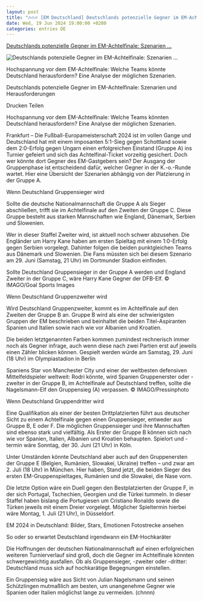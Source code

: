 ```yaml
---
layout: post
title: "🔥🔥🔥 [EM Deutschland] Deutschlands potenzielle Gegner im EM-Achtelfinale: Szenarien ..."
date: Wed, 19 Jun 2024 19:00:00 +0200
categories: entries DE
---
```

[Deutschlands potenzielle Gegner im EM-Achtelfinale: Szenarien ...](https://www.fr.de/sport/fussball/szenarien-herausforderungen-deutschland-gegner-em-achtelfinale-zr-93140156.html)

![Deutschlands potenzielle Gegner im EM-Achtelfinale: Szenarien ...](https://www.fr.de/assets/images/34/871/34871083-harry-kane-und-rodri-Xn8fyvW6Qfe.jpg)

Hochspannung vor dem EM-Achtelfinale: Welche Teams könnte Deutschland herausfordern? Eine Analyse der möglichen Szenarien.

Deutschlands potenzielle Gegner im EM-Achtelfinale: Szenarien und Herausforderungen

Drucken Teilen

Hochspannung vor dem EM-Achtelfinale: Welche Teams könnten Deutschland herausfordern? Eine Analyse der möglichen Szenarien.

Frankfurt – Die Fußball-Europameisterschaft 2024 ist im vollen Gange und Deutschland hat mit einem imposanten 5:1-Sieg gegen Schottland sowie dem 2:0-Erfolg gegen Ungarn einen erfolgreichen Einstand (Gruppe A) ins Turnier gefeiert und sich das Achtelfinal-Ticket vorzeitig gesichert. Doch wer könnte dort Gegner des EM-Gastgebers sein? Der Ausgang der Gruppenphase ist entscheidend dafür, welcher Gegner in der K.-o.-Runde wartet. Hier eine Übersicht der Szenarien abhängig von der Platzierung in der Gruppe A.

Wenn Deutschland Gruppensieger wird

Sollte die deutsche Nationalmannschaft die Gruppe A als Sieger abschließen, trifft sie im Achtelfinale auf den Zweiten der Gruppe C. Diese Gruppe besteht aus starken Mannschaften wie England, Dänemark, Serbien und Slowenien.

Wer in dieser Staffel Zweiter wird, ist aktuell noch schwer abzusehen. Die Engländer um Harry Kane haben am ersten Spieltag mit einem 1:0-Erfolg gegen Serbien vorgelegt. Dahinter folgen die beiden punktgleichen Teams aus Dänemark und Slowenien. Die Fans müssten sich bei diesem Szenario am 29. Juni (Samstag, 21 Uhr) im Dortmunder Stadion einfinden.

Sollte Deutschland Gruppensieger in der Gruppe A werden und England Zweiter in der Gruppe C, wäre Harry Kane Gegner der DFB-Elf. © IMAGO/Goal Sports Images

Wenn Deutschland Gruppenzweiter wird

Wird Deutschland Gruppenzweiter, kommt es im Achtelfinale auf den Zweiten der Gruppe B an. Gruppe B wird als eine der schwierigsten Gruppen der EM beschrieben und beinhaltet die beiden Titel-Aspiranten Spanien und Italien sowie nach wie vor Albanien und Kroatien.

Die beiden letztgenannten Farben kommen zumindest rechnerisch immer noch als Gegner infrage, auch wenn diese nach zwei Partien erst auf jeweils einen Zähler blicken können. Gespielt werden würde am Samstag, 29. Juni (18 Uhr) im Olympiastadion in Berlin

Spaniens Star von Manchester City und einer der weltbesten defensiven Mittelfeldspieler weltweit: Rodri könnte, wird Spanien Gruppenerster oder -zweiter in der Gruppe B, im Achtelfinale auf Deutschland treffen, sollte die Nagelsmann-Elf den Gruppensieg (A) verpassen. © IMAGO/Pressinphoto

Wenn Deutschland Gruppendritter wird

Eine Qualifikation als einer der besten Drittplatzierten führt aus deutscher Sicht zu einem Achtelfinale gegen einen Gruppensieger, entweder aus Gruppe B, E oder F. Die möglichen Gruppensieger und ihre Mannschaften sind ebenso stark und vielfältig. Als Erster der Gruppe B können sich nach wie vor Spanien, Italien, Albanien und Kroatien behaupten. Spielort und -termin wäre Sonntag, der 30. Juni (21 Uhr) in Köln.

Unter Umständen könnte Deutschland aber auch auf den Gruppenersten der Gruppe E (Belgien, Rumänien, Slowakei, Ukraine) treffen – und zwar am 2. Juli (18 Uhr) in München. Hier haben, Stand jetzt, die beiden Sieger des ersten EM-Gruppenspieltages, Rumänien und die Slowakei, die Nase vorn.

Die letzte Option wäre ein Duell gegen den Bestplatzierten der Gruppe F, in der sich Portugal, Tschechien, Georgien und die Türkei tummeln. In dieser Staffel haben bislang die Portugiesen um Cristiano Ronaldo sowie die Türken jeweils mit einem Dreier vorgelegt. Möglicher Spieltermin hierbei wäre Montag, 1. Juli (21 Uhr), in Düsseldorf.

EM 2024 in Deutschland: Bilder, Stars, Emotionen Fotostrecke ansehen

So oder so erwartet Deutschland irgendwann ein EM-Hochkaräter

Die Hoffnungen der deutschen Nationalmannschaft auf einen erfolgreichen weiteren Turnierverlauf sind groß, doch die Gegner im Achtelfinale könnten schwergewichtig ausfallen. Ob als Gruppensieger, -zweiter oder -dritter: Deutschland muss sich auf hochkarätige Begegnungen einstellen.

Ein Gruppensieg wäre aus Sicht von Julian Nagelsmann und seinen Schützlingen mutmaßlich am besten, um unangenehme Gegner wie Spanien oder Italien möglichst lange zu vermeiden. (chnnn)

